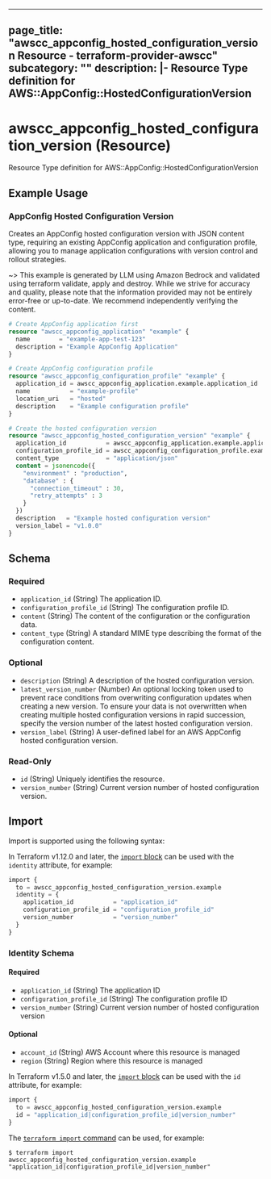 
---
page_title: "awscc_appconfig_hosted_configuration_version Resource - terraform-provider-awscc"
subcategory: ""
description: |-
  Resource Type definition for AWS::AppConfig::HostedConfigurationVersion
---

# awscc_appconfig_hosted_configuration_version (Resource)

Resource Type definition for AWS::AppConfig::HostedConfigurationVersion

## Example Usage

### AppConfig Hosted Configuration Version

Creates an AppConfig hosted configuration version with JSON content type, requiring an existing AppConfig application and configuration profile, allowing you to manage application configurations with version control and rollout strategies.

~> This example is generated by LLM using Amazon Bedrock and validated using terraform validate, apply and destroy. While we strive for accuracy and quality, please note that the information provided may not be entirely error-free or up-to-date. We recommend independently verifying the content.

```terraform
# Create AppConfig application first
resource "awscc_appconfig_application" "example" {
  name        = "example-app-test-123"
  description = "Example AppConfig Application"
}

# Create AppConfig configuration profile
resource "awscc_appconfig_configuration_profile" "example" {
  application_id = awscc_appconfig_application.example.application_id
  name           = "example-profile"
  location_uri   = "hosted"
  description    = "Example configuration profile"
}

# Create the hosted configuration version
resource "awscc_appconfig_hosted_configuration_version" "example" {
  application_id           = awscc_appconfig_application.example.application_id
  configuration_profile_id = awscc_appconfig_configuration_profile.example.configuration_profile_id
  content_type             = "application/json"
  content = jsonencode({
    "environment" : "production",
    "database" : {
      "connection_timeout" : 30,
      "retry_attempts" : 3
    }
  })
  description   = "Example hosted configuration version"
  version_label = "v1.0.0"
}
```

<!-- schema generated by tfplugindocs -->
## Schema

### Required

- `application_id` (String) The application ID.
- `configuration_profile_id` (String) The configuration profile ID.
- `content` (String) The content of the configuration or the configuration data.
- `content_type` (String) A standard MIME type describing the format of the configuration content.

### Optional

- `description` (String) A description of the hosted configuration version.
- `latest_version_number` (Number) An optional locking token used to prevent race conditions from overwriting configuration updates when creating a new version. To ensure your data is not overwritten when creating multiple hosted configuration versions in rapid succession, specify the version number of the latest hosted configuration version.
- `version_label` (String) A user-defined label for an AWS AppConfig hosted configuration version.

### Read-Only

- `id` (String) Uniquely identifies the resource.
- `version_number` (String) Current version number of hosted configuration version.

## Import

Import is supported using the following syntax:

In Terraform v1.12.0 and later, the [`import` block](https://developer.hashicorp.com/terraform/language/import) can be used with the `identity` attribute, for example:

```terraform
import {
  to = awscc_appconfig_hosted_configuration_version.example
  identity = {
    application_id           = "application_id"
    configuration_profile_id = "configuration_profile_id"
    version_number           = "version_number"
  }
}
```

<!-- schema generated by tfplugindocs -->
### Identity Schema

#### Required

- `application_id` (String) The application ID
- `configuration_profile_id` (String) The configuration profile ID
- `version_number` (String) Current version number of hosted configuration version

#### Optional

- `account_id` (String) AWS Account where this resource is managed
- `region` (String) Region where this resource is managed

In Terraform v1.5.0 and later, the [`import` block](https://developer.hashicorp.com/terraform/language/import) can be used with the `id` attribute, for example:

```terraform
import {
  to = awscc_appconfig_hosted_configuration_version.example
  id = "application_id|configuration_profile_id|version_number"
}
```

The [`terraform import` command](https://developer.hashicorp.com/terraform/cli/commands/import) can be used, for example:

```shell
$ terraform import awscc_appconfig_hosted_configuration_version.example "application_id|configuration_profile_id|version_number"
```
